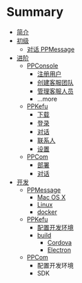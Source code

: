 # Summary

* [简介](README.md)
* [初级](part1/README.md)
   * [对话 PPMessage](part1/first-glance-at-ppmessage.md)
* [进阶](part2/README.md)
   * [PPConsole](part2/ppconsole/README.md)
       * [注册用户](part2/ppconsole/sign-up.md)
       * [创建客服团队](part2/ppconsole/create-service-team.md)
       * [管理客服人员](part2/ppconsole/arrange-team-member.md)
       * ...more
   * [PPKefu](part2/ppkefu/README.md)
       * [下载](part2/ppkefu/download.md)
       * [登录](part2/ppkefu/sign-in.md)
       * [对话](part2/ppkefu/conversations.md)
       * [联系人](part2/ppkefu/contacts.md)
       * [设置](part2/ppkefu/settings.md)
   * [PPCom](part2/ppcom/README.md)
       * [部署](part2/ppcom/deploy.md)
       * [对话](part2/ppcom/chat.md)
* [开发](part3/README.md)
   * [PPMessage](part3/deploy-ppmessage/README.md)
       * [Mac OS X](part3/deploy-ppmessage/deploy-ppmessage-on-mac.md)
       * [Linux](part3/deploy-ppmessage/deploy-ppmessage-on-linux.md)
       * [docker](part3/deploy-ppmessage/deploy-ppmessage-with-docker.md)
   * [PPKefu](part3/ppkefu/README.md)
       * [配置开发环境](part3/ppkefu/set-up-environment.md)
       * [build](part3/ppkefu/build.md)
           * [Cordova](part3/ppkefu/cordova.md)
           * [Electron](part3/ppkefu/electron.md)
   * [PPCom](part3/ppcom/README.md)
       * 配置开发环境
       * SDK

